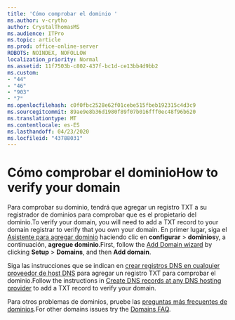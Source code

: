```yaml
---
title: 'Cómo comprobar el dominio '
ms.author: v-crytho
author: CrystalThomasMS
ms.audience: ITPro
ms.topic: article
ms.prod: office-online-server
ROBOTS: NOINDEX, NOFOLLOW
localization_priority: Normal
ms.assetid: 11f7503b-c802-437f-bc1d-ce13bb4d9bb2
ms.custom:
- "44"
- "46"
- "903"
- "7"
ms.openlocfilehash: c0f0fbc2528e62f01cebe515fbeb192315c4d3c9
ms.sourcegitcommit: 89ae9e8b36d1980f89f07b016fff0ec48f96b620
ms.translationtype: MT
ms.contentlocale: es-ES
ms.lasthandoff: 04/23/2020
ms.locfileid: "43788031"
---
```

# <a name="how-to-verify-your-domain"></a><span data-ttu-id="1a2d6-102">Cómo comprobar el dominio</span><span class="sxs-lookup"><span data-stu-id="1a2d6-102">How to verify your domain</span></span>

<span data-ttu-id="1a2d6-103">Para comprobar su dominio, tendrá que agregar un registro TXT a su registrador de dominios para comprobar que es el propietario del dominio.</span><span class="sxs-lookup"><span data-stu-id="1a2d6-103">To verify your domain, you will need to add a TXT record to your domain registrar to verify that you own your domain.</span></span> <span data-ttu-id="1a2d6-104">En primer lugar, siga el [Asistente para agregar dominio](https://portal.office.com/adminportal/home#/Domains/Wizard) haciendo clic en **configurar** \> **dominios**y, a continuación, **agregue dominio**.</span><span class="sxs-lookup"><span data-stu-id="1a2d6-104">First, follow the [Add Domain wizard](https://portal.office.com/adminportal/home#/Domains/Wizard) by clicking **Setup** \> **Domains**, and then **Add domain**.</span></span>
  
<span data-ttu-id="1a2d6-105">Siga las instrucciones que se indican en [crear registros DNS en cualquier proveedor de host DNS](https://docs.microsoft.com/office365/admin/get-help-with-domains/create-dns-records-at-any-dns-hosting-provider) para agregar un registro TXT para comprobar el dominio.</span><span class="sxs-lookup"><span data-stu-id="1a2d6-105">Follow the instructions in [Create DNS records at any DNS hosting provider](https://docs.microsoft.com/office365/admin/get-help-with-domains/create-dns-records-at-any-dns-hosting-provider) to add a TXT record to verify your domain.</span></span>

<span data-ttu-id="1a2d6-106">Para otros problemas de dominios, pruebe las [preguntas más frecuentes de dominios](https://docs.microsoft.com/microsoft-365/admin/setup/domains-faq).</span><span class="sxs-lookup"><span data-stu-id="1a2d6-106">For other domains issues try the [Domains FAQ](https://docs.microsoft.com/microsoft-365/admin/setup/domains-faq).</span></span>
